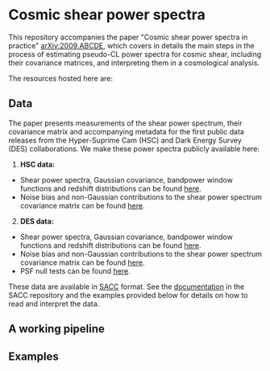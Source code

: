 # Cosmic shear power spectra

This repository accompanies the paper "Cosmic shear power spectra in practice" [arXiv:2009.ABCDE](dead_link), which covers in details the main steps in the process of estimating pseudo-CL power spectra for cosmic shear, including their covariance matrices, and interpreting them in a cosmological analysis.

The resources hosted here are:

## Data
The paper presents measurements of the shear power spectrum, their covariance matrix and accompanying metadata for the first public data releases from the Hyper-Suprime Cam (HSC) and Dark Energy Survey (DES) collaborations. We make these power spectra publicly available here:
1. **HSC data:**
  * Shear power spectra, Gaussian covariance, bandpower window functions and redshift distributions can be found [here](dead_link).
  * Noise bias and non-Gaussian contributions to the shear power spectrum covariance matrix can be found [here](dead_link).

2. **DES data:**
  * Shear power spectra, Gaussian covariance, bandpower window functions and redshift distributions can be found [here](dead_link).
  * Noise bias and non-Gaussian contributions to the shear power spectrum covariance matrix can be found [here](dead_link).
  * PSF null tests can be found [here](dead_link).

These data are available in [SACC](https://github.com/LSSTDESC/sacc) format. See the [documentation](https://sacc.readthedocs.io/en/latest/) in the SACC repository and the examples provided below for details on how to read and interpret the data.

## A working pipeline

## Examples

